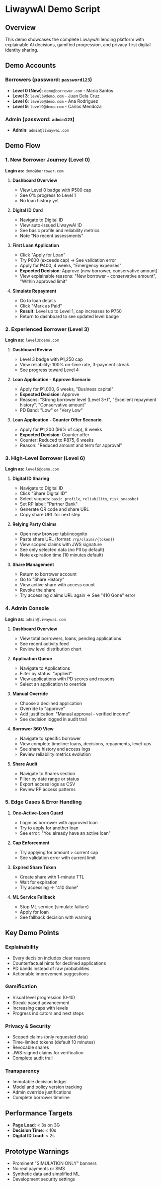 # LiwaywAI Demo Script

## Overview
This demo showcases the complete LiwaywAI lending platform with explainable AI decisions, gamified progression, and privacy-first digital identity sharing.

## Demo Accounts

### Borrowers (password: `password123`)
- **Level 0 (New)**: `demo@borrower.com` - Maria Santos
- **Level 3**: `level3@demo.com` - Juan Dela Cruz  
- **Level 6**: `level6@demo.com` - Ana Rodriguez
- **Level 9**: `level9@demo.com` - Carlos Mendoza

### Admin (password: `admin123`)
- **Admin**: `admin@liwaywai.com`

## Demo Flow

### 1. New Borrower Journey (Level 0)

**Login as:** `demo@borrower.com`

1. **Dashboard Overview**
   - View Level 0 badge with ₱500 cap
   - See 0% progress to Level 1
   - No loan history yet

2. **Digital ID Card**
   - Navigate to Digital ID
   - View auto-issued LiwaywAI ID
   - See basic profile and reliability metrics
   - Note "No recent assessments"

3. **First Loan Application**
   - Click "Apply for Loan"
   - Try ₱600 (exceeds cap) → See validation error
   - Apply for ₱400, 4 weeks, "Emergency expenses"
   - **Expected Decision**: Approve (new borrower, conservative amount)
   - View explainable reasons: "New borrower - conservative amount", "Within approved limit"

4. **Simulate Repayment**
   - Go to loan details
   - Click "Mark as Paid" 
   - **Result**: Level up to Level 1, cap increases to ₱750
   - Return to dashboard to see updated level badge

### 2. Experienced Borrower (Level 3)

**Login as:** `level3@demo.com`

1. **Dashboard Review**
   - Level 3 badge with ₱1,250 cap
   - View reliability: 100% on-time rate, 3-payment streak
   - See progress toward Level 4

2. **Loan Application - Approve Scenario**
   - Apply for ₱1,000, 6 weeks, "Business capital"
   - **Expected Decision**: Approve
   - Reasons: "Strong borrower level (Level 3+)", "Excellent repayment history", "Conservative amount"
   - PD Band: "Low" or "Very Low"

3. **Loan Application - Counter Offer Scenario**
   - Apply for ₱1,200 (96% of cap), 8 weeks
   - **Expected Decision**: Counter offer
   - Counter: Reduced to ₱875, 6 weeks
   - Reason: "Reduced amount and term for approval"

### 3. High-Level Borrower (Level 6)

**Login as:** `level6@demo.com`

1. **Digital ID Sharing**
   - Navigate to Digital ID
   - Click "Share Digital ID"
   - Select scopes: `basic_profile`, `reliability`, `risk_snapshot`
   - Set RP label: "Partner Bank"
   - Generate QR code and share URL
   - Copy share URL for next step

2. **Relying Party Claims**
   - Open new browser tab/incognito
   - Paste share URL (format: `/rp/claims/{token}`)
   - View scoped claims with JWS signature
   - See only selected data (no PII by default)
   - Note expiration time (10 minutes default)

3. **Share Management**
   - Return to borrower account
   - Go to "Share History"
   - View active share with access count
   - Revoke the share
   - Try accessing claims URL again → See "410 Gone" error

### 4. Admin Console

**Login as:** `admin@liwaywai.com`

1. **Dashboard Overview**
   - View total borrowers, loans, pending applications
   - See recent activity feed
   - Review level distribution chart

2. **Application Queue**
   - Navigate to Applications
   - Filter by status: "applied"
   - View applications with PD scores and reasons
   - Select an application to override

3. **Manual Override**
   - Choose a declined application
   - Override to "approve"
   - Add justification: "Manual approval - verified income"
   - See decision logged in audit trail

4. **Borrower 360 View**
   - Navigate to specific borrower
   - View complete timeline: loans, decisions, repayments, level-ups
   - See share history and access logs
   - Review reliability metrics evolution

5. **Share Audit**
   - Navigate to Shares section
   - Filter by date range or status
   - Export access logs as CSV
   - Review RP access patterns

### 5. Edge Cases & Error Handling

1. **One-Active-Loan Guard**
   - Login as borrower with approved loan
   - Try to apply for another loan
   - See error: "You already have an active loan"

2. **Cap Enforcement**
   - Try applying for amount > current cap
   - See validation error with current limit

3. **Expired Share Token**
   - Create share with 1-minute TTL
   - Wait for expiration
   - Try accessing → "410 Gone"

4. **ML Service Fallback**
   - Stop ML service (simulate failure)
   - Apply for loan
   - See fallback decision with warning

## Key Demo Points

### Explainability
- Every decision includes clear reasons
- Counterfactual hints for declined applications
- PD bands instead of raw probabilities
- Actionable improvement suggestions

### Gamification
- Visual level progression (0-10)
- Streak-based advancement
- Increasing caps with levels
- Progress indicators and next steps

### Privacy & Security
- Scoped claims (only requested data)
- Time-limited tokens (default 10 minutes)
- Revocable shares
- JWS-signed claims for verification
- Complete audit trail

### Transparency
- Immutable decision ledger
- Model and policy version tracking
- Admin override justifications
- Complete borrower timeline

## Performance Targets
- **Page Load**: < 3s on 3G
- **Decision Time**: < 10s
- **Digital ID Load**: < 2s

## Prototype Warnings
- Prominent "SIMULATION ONLY" banners
- No real payments or SMS
- Synthetic data and simplified ML
- Development security settings